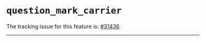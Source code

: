 # `question_mark_carrier`

The tracking issue for this feature is: [#31436]

[#31436]: https://github.com/rust-lang/rust/issues/31436

------------------------
